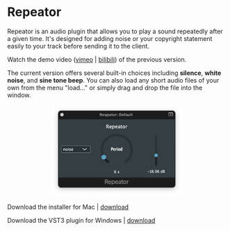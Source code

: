 # Repeator

Repeator is an audio plugin that allows you to play a sound repeatedly after a given time. It's designed for adding noise or your copyright statement easily to your track before sending it to the client.

Watch the demo video ([vimeo](https://vimeo.com/727250430) | [bilibili](https://www.bilibili.com/video/BV1oY4y1E7NP?spm_id_from=333.999.0.0)) of the previous version.

The current version offers several built-in choices including **silence**, **white noise**, and **sine tone beep**. You can also load any short audio files of your own from the menu "load..." or simply drag and drop the file into the window.


<p align="center">
  <img src="https://raw.githubusercontent.com/likelian/Repeator/main/Images/RepeatorAULogic.png" width=60%/>
</p>

Download the installer for Mac | [download](https://github.com/likelian/Repeator/raw/main/Distribution/Repeator/build/Repeator.pkg)

Download the VST3 plugin for Windows | [download](https://github.com/likelian/Repeator/raw/main/Distribution/Repeator.vst3.zip)
